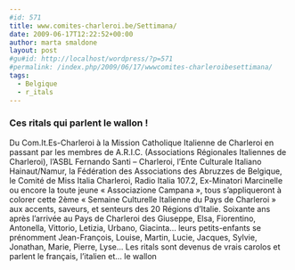```yaml
---
#id: 571
title: www.comites-charleroi.be/Settimana/
date: 2009-06-17T12:22:52+00:00
author: marta smaldone
layout: post
#gu#id: http://localhost/wordpress/?p=571
#permalink: /index.php/2009/06/17/wwwcomites-charleroibesettimana/
tags:
  - Belgique
  - r_itals
---
```

<div class="story">
  <h3>
    Ces ritals qui parlent le wallon !
  </h3>
  
  <p>
    Du Com.It.Es-Charleroi à la Mission Catholique Italienne de Charleroi en passant par les membres de A.R.I.C. (Associations Régionales Italiennes de Charleroi), l’ASBL Fernando Santi – Charleroi, l’Ente Culturale Italiano Hainaut/Namur, la Fédération des Associations des Abruzzes de Belgique, le Comité de Miss Italia Charleroi, Radio Italia 107.2, Ex-Minatori Marcinelle ou encore la toute jeune « Associazione Campana », tous s’appliqueront à colorer cette 2ème « Semaine Culturelle Italienne du Pays de Charleroi » aux accents, saveurs, et senteurs des 20 Régions d’Italie. Soixante ans après l’arrivée au Pays de Charleroi des Giuseppe, Elsa, Fiorentino, Antonella, Vittorio, Letizia, Urbano, Giacinta&#8230; leurs petits-enfants se prénomment Jean-François, Louise, Martin, Lucie, Jacques, Sylvie, Jonathan, Marie, Pierre, Lyse&#8230; Les ritals sont devenus de vrais carolos et parlent le français, l’italien et&#8230; le wallon
  </p>
</div>